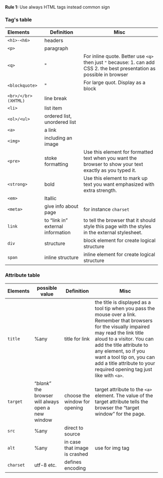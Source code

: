 **Rule 1:** Use always HTML tags instead common sign

### Tag's table 
| Elements            | Definition                        | Misc                                                                                                                     |
|:------------------- | --------------------------------- | ------------------------------------------------------------------------------------------------------------------------ |
| `<h1>-<h6>`         | headers                           |                                                                                                                          |
| `<p>`               | paragraph                         |                                                                                                                          |
| `<q>`               | "                                 | For inline quote. Better use `<q>` then just `"` because: 1. can add CSS 2. the best presentation as possible in browser |
| `<blockquote>`      | "                                 | For large quot. Display as a block                                                                                       |
| `<br>/</br>(XHTML)` | line break                        |                                                                                                                          |
| `<li>`              | list item                         |                                                                                                                          |
| `<ol>/<ul>`         | ordered list, unordered list      |                                                                                                                          |
| `<a>`               | a link                            |                                                                                                                          |
| `<img>`             | including an image                |                                                                                                                          |
| `<pre>`             | stoke formatting                  | Use this element for formatted text when you want the browser to show your text exactly as you typed it.                 |
| ``<strong>``        | bold                              | Use this element to mark up text you want emphasized 	with extra strength.                                               |
| `<em>`              | Itallic                           |                                                                                                                          |
| `<meta>`            | give info about page              | for instance `charset`                                                                                                   |
| `link`              | to “link in” external information | to tell the browser that it should style this page with the styles in the external stylesheet.                           |
| `div`               | structure                         | block element for create logical structure                                                                               |
| `span`              | inline structure                  | inline element for create logical structure                                                                               |                                                                                                                       |
### Attribute table
| Elements  | possible value                                      | Definition                    | Misc                                                                                                                                                                                                                                                                                                                                     |
|:--------- | --------------------------------------------------- | ----------------------------- | ---------------------------------------------------------------------------------------------------------------------------------------------------------------------------------------------------------------------------------------------------------------------------------------------------------------------------------------- |
| `title`   | %any                                                | title for link                | the title is displayed as a tool tip when you pass the mouse over a link. Remember that browsers for the visually impaired may read the link title aloud to a visitor. You can add the title attribute to any element, so if you want a tool tip on, you can add a title attribute to your required  opening tag just like with ``<a>``. |
| `target`  | “_blank_” the browser will always open a new window | choose the window for opening | target attribute to the ``<a>`` element. The value of the target attribute tells the browser the “target window” for the page.                                                                                                                                                                                                           |
| `src`     | %any                                                | direct to source              |                                                                                                                                                                                                                                                                                                                                          |
| `alt`     | %any                                                | in case that image is crashed | use for img tag                                                                                                                                                                                                                                                                                                                          |
| `charset` | utf-8 etc.                                          | defines encoding              |                                                                                                                                                                                                                                                                                                                                          |

